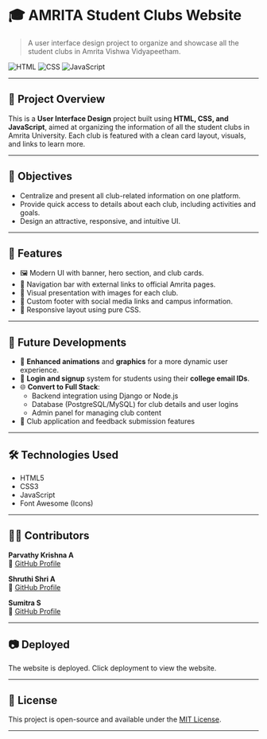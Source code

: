 # 🎓 AMRITA Student Clubs Website

> A user interface design project to organize and showcase all the student clubs in Amrita Vishwa Vidyapeetham.

![HTML](https://img.shields.io/badge/HTML-E34F26?style=for-the-badge&logo=html5&logoColor=white)
![CSS](https://img.shields.io/badge/CSS-1572B6?style=for-the-badge&logo=css3&logoColor=white)
![JavaScript](https://img.shields.io/badge/JavaScript-F7DF1E?style=for-the-badge&logo=javascript&logoColor=black)

---

## 📌 Project Overview

This is a **User Interface Design** project built using **HTML, CSS, and JavaScript**, aimed at organizing the information of all the student clubs in Amrita University. Each club is featured with a clean card layout, visuals, and links to learn more.

---

## 🎯 Objectives

- Centralize and present all club-related information on one platform.
- Provide quick access to details about each club, including activities and goals.
- Design an attractive, responsive, and intuitive UI.

---

## 📂 Features

- 🖼️ Modern UI with banner, hero section, and club cards.
- 🧭 Navigation bar with external links to official Amrita pages.
- 📸 Visual presentation with images for each club.
- 🦶 Custom footer with social media links and campus information.
- 📱 Responsive layout using pure CSS.

---

## 🚀 Future Developments

- 🔁 **Enhanced animations** and **graphics** for a more dynamic user experience.
- 🔐 **Login and signup** system for students using their **college email IDs**.
- 🌐 **Convert to Full Stack**:
  - Backend integration using Django or Node.js
  - Database (PostgreSQL/MySQL) for club details and user logins
  - Admin panel for managing club content
- 📨 Club application and feedback submission features

---

## 🛠️ Technologies Used

- HTML5
- CSS3
- JavaScript
- Font Awesome (Icons)

---

## 🧑‍💻 Contributors

**Parvathy Krishna A**  
🔗 [GitHub Profile](https://github.com/parvathy2907)

**Shruthi Shri A**   
🔗 [GitHub Profile](https://github.com/shruthishri1001)

**Sumitra S**    
🔗 [GitHub Profile](https://github.com/sumi-devs)




---

## 📷 Deployed

The website is deployed. Click deployment to view the website.

---

## 📄 License

This project is open-source and available under the [MIT License](LICENSE).

---



